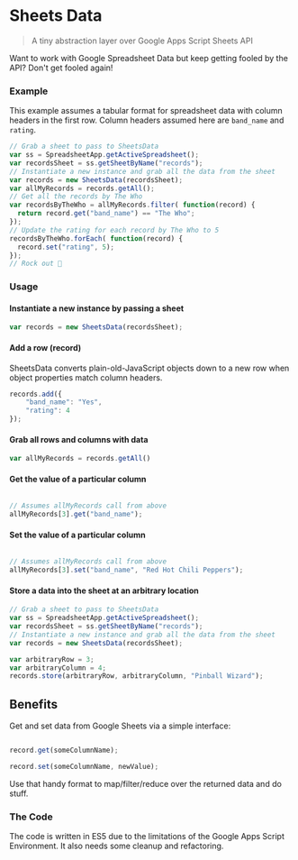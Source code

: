 # Sheets Data

> A tiny abstraction layer over Google Apps Script Sheets API

Want to work with Google Spreadsheet Data but keep getting fooled by the API? Don't get fooled again!

### Example

This example assumes a tabular format for spreadsheet data with column headers in the first row. Column headers assumed here are `band_name` and `rating`.

```js
// Grab a sheet to pass to SheetsData
var ss = SpreadsheetApp.getActiveSpreadsheet();
var recordsSheet = ss.getSheetByName("records");
// Instantiate a new instance and grab all the data from the sheet
var records = new SheetsData(recordsSheet);
var allMyRecords = records.getAll();
// Get all the records by The Who
var recordsByTheWho = allMyRecords.filter( function(record) {
  return record.get("band_name") == "The Who";
});
// Update the rating for each record by The Who to 5
recordsByTheWho.forEach( function(record) {
  record.set("rating", 5);
});
// Rock out 🎸
```

### Usage

#### Instantiate a new instance by passing a sheet
```js
var records = new SheetsData(recordsSheet);
```

#### Add a row (record)

SheetsData converts plain-old-JavaScript objects down to a new row when object properties match column headers.

```js
records.add({
    "band_name": "Yes", 
    "rating": 4
});
```

#### Grab all rows and columns with data
```js
var allMyRecords = records.getAll()
```

#### Get the value of a particular column
```js

// Assumes allMyRecords call from above
allMyRecords[3].get("band_name");

```

#### Set the value of a particular column
```js

// Assumes allMyRecords call from above
allMyRecords[3].set("band_name", "Red Hot Chili Peppers");

```

#### Store a data into the sheet at an arbitrary location
```js
// Grab a sheet to pass to SheetsData
var ss = SpreadsheetApp.getActiveSpreadsheet();
var recordsSheet = ss.getSheetByName("records");
// Instantiate a new instance and grab all the data from the sheet
var records = new SheetsData(recordsSheet);

var arbitraryRow = 3;
var arbitraryColumn = 4;
records.store(arbitraryRow, arbitraryColumn, "Pinball Wizard");
```

## Benefits

Get and set data from Google Sheets via a simple interface:

```js

record.get(someColumnName);

record.set(someColumnName, newValue);

```

Use that handy format to map/filter/reduce over the returned data and do stuff.


### The Code

The code is written in ES5 due to the limitations of the Google Apps Script Environment. It also needs some cleanup and refactoring.
